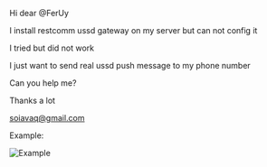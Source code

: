 Hi dear @FerUy

I install restcomm ussd gateway on my server but can not config it

I tried but did not work

I just want to send real ussd push message to my phone number

Can you help me?

Thanks a lot

soiavaq@gmail.com

Example:

![Example](http://www.telestax.com/wp-content/uploads/2014/03/ussdflash.png)
